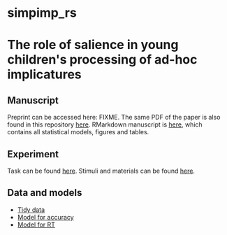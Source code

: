 # simpimp_rs
The role of salience in young children's processing of ad-hoc implicatures
===

## Manuscript 
Preprint can be accessed here: FIXME.
The same PDF of the paper is also found in this repository [here](paper/simpimp_paper.pdf).
RMarkdown manuscript is [here](paper/simpimp_paper.Rmd), which contains all statistical models, figures and tables.

## Experiment
Task can be found [here](http://stanford.edu/~ejyoon/simpimpSC/bing_final/simpimpSC.html).
Stimuli and materials can be found [here](https://github.com/ejyoon/simpimp_rs/tree/master/experiment).

## Data and models
* [Tidy data](https://github.com/ejyoon/simpimp_rs/tree/master/data_ana/data)
* [Model for accuracy](https://github.com/ejyoon/simpimp_rs/blob/master/data_ana/simpimp_brms_acc.Rds)
* [Model for RT](https://github.com/ejyoon/simpimp_rs/blob/master/data_ana/simpimp_brms_rt_gaussian.Rds)






